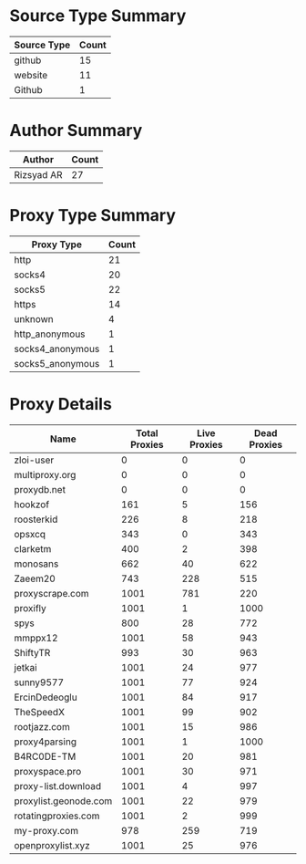 # Source Type Summary

| Source Type | Count |
|-------------|-------|
| github | 15 |
| website | 11 |
| Github | 1 |


# Author Summary

| Author | Count |
|--------|-------|
| Rizsyad AR | 27 |


# Proxy Type Summary

| Proxy Type | Count |
|------------|-------|
| http | 21 |
| socks4 | 20 |
| socks5 | 22 |
| https | 14 |
| unknown | 4 |
| http_anonymous | 1 |
| socks4_anonymous | 1 |
| socks5_anonymous | 1 |


# Proxy Details

| Name | Total Proxies | Live Proxies | Dead Proxies |
|------|---------------|--------------|---------------|
| zloi-user | 0 | 0 | 0 |
| multiproxy.org | 0 | 0 | 0 |
| proxydb.net | 0 | 0 | 0 |
| hookzof | 161 | 5 | 156 |
| roosterkid | 226 | 8 | 218 |
| opsxcq | 343 | 0 | 343 |
| clarketm | 400 | 2 | 398 |
| monosans | 662 | 40 | 622 |
| Zaeem20 | 743 | 228 | 515 |
| proxyscrape.com | 1001 | 781 | 220 |
| proxifly | 1001 | 1 | 1000 |
| spys | 800 | 28 | 772 |
| mmppx12 | 1001 | 58 | 943 |
| ShiftyTR | 993 | 30 | 963 |
| jetkai | 1001 | 24 | 977 |
| sunny9577 | 1001 | 77 | 924 |
| ErcinDedeoglu | 1001 | 84 | 917 |
| TheSpeedX | 1001 | 99 | 902 |
| rootjazz.com | 1001 | 15 | 986 |
| proxy4parsing | 1001 | 1 | 1000 |
| B4RC0DE-TM | 1001 | 20 | 981 |
| proxyspace.pro | 1001 | 30 | 971 |
| proxy-list.download | 1001 | 4 | 997 |
| proxylist.geonode.com | 1001 | 22 | 979 |
| rotatingproxies.com | 1001 | 2 | 999 |
| my-proxy.com | 978 | 259 | 719 |
| openproxylist.xyz | 1001 | 25 | 976 |
